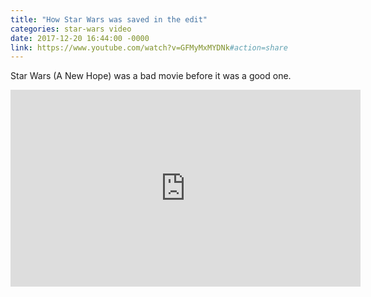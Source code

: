 ```yaml
---
title: "How Star Wars was saved in the edit"
categories: star-wars video
date: 2017-12-20 16:44:00 -0000
link: https://www.youtube.com/watch?v=GFMyMxMYDNk#action=share
---
```

Star Wars (A New Hope) was a bad movie before it was a good one.

<div><iframe width="560" height="315" src="https://www.youtube.com/embed/GFMyMxMYDNk" frameborder="0" gesture="media" allow="encrypted-media" allowfullscreen></iframe></div>